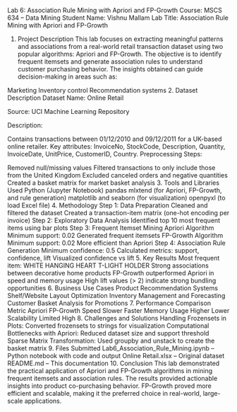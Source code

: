 Lab 6: Association Rule Mining with Apriori and FP-Growth
Course: MSCS 634 – Data Mining
Student Name: Vishnu Mallam
Lab Title: Association Rule Mining with Apriori and FP-Growth

1. Project Description
This lab focuses on extracting meaningful patterns and associations from a real-world retail transaction dataset using two popular algorithms: Apriori and FP-Growth. The objective is to identify frequent itemsets and generate association rules to understand customer purchasing behavior. The insights obtained can guide decision-making in areas such as:

Marketing
Inventory control
Recommendation systems
2. Dataset Description
Dataset Name: Online Retail

Source: UCI Machine Learning Repository

Description:

Contains transactions between 01/12/2010 and 09/12/2011 for a UK-based online retailer.
Key attributes: InvoiceNo, StockCode, Description, Quantity, InvoiceDate, UnitPrice, CustomerID, Country.
Preprocessing Steps:

Removed null/missing values
Filtered transactions to only include those from the United Kingdom
Excluded canceled orders and negative quantities
Created a basket matrix for market basket analysis
3. Tools and Libraries Used
Python (Jupyter Notebook)
pandas
mlxtend (for Apriori, FP-Growth, and rule generation)
matplotlib and seaborn (for visualization)
openpyxl (to load Excel file)
4. Methodology
Step 1: Data Preparation
Cleaned and filtered the dataset
Created a transaction-item matrix (one-hot encoding per invoice)
Step 2: Exploratory Data Analysis
Identified top 10 most frequent items using bar plots
Step 3: Frequent Itemset Mining
Apriori Algorithm
Minimum support: 0.02
Generated frequent itemsets
FP-Growth Algorithm
Minimum support: 0.02
More efficient than Apriori
Step 4: Association Rule Generation
Minimum confidence: 0.5
Calculated metrics: support, confidence, lift
Visualized confidence vs lift
5. Key Results
Most frequent item: WHITE HANGING HEART T-LIGHT HOLDER
Strong associations between decorative home products
FP-Growth outperformed Apriori in speed and memory usage
High lift values (> 2) indicate strong bundling opportunities
6. Business Use Cases
Product Recommendation Systems
Shelf/Website Layout Optimization
Inventory Management and Forecasting
Customer Basket Analysis for Promotions
7. Performance Comparison
Metric	Apriori	FP-Growth
Speed	Slower	Faster
Memory Usage	Higher	Lower
Scalability	Limited	High
8. Challenges and Solutions
Handling Frozensets in Plots: Converted frozensets to strings for visualization
Computational Bottlenecks with Apriori: Reduced dataset size and support threshold
Sparse Matrix Transformation: Used groupby and unstack to create the basket matrix
9. Files Submitted
Lab6_Association_Rule_Mining.ipynb – Python notebook with code and output
Online Retail.xlsx – Original dataset
README.md – This documentation
10. Conclusion
This lab demonstrated the practical application of Apriori and FP-Growth algorithms in mining frequent itemsets and association rules. The results provided actionable insights into product co-purchasing behavior. FP-Growth proved more efficient and scalable, making it the preferred choice in real-world, large-scale applications.
